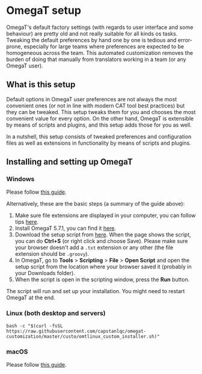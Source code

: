 # OmegaT setup

OmegaT's default factory settings (with regards to user interface and some behaviour) are pretty old and not really suitable for all kinds os tasks. Tweaking the default preferences by hand one by one is tedious and error-prone, especially for large teams where preferences are expected to be homogeneous across the team. This automated customization removes the burden of doing that manually from translators working in a team (or any OmegaT user).

## What is this setup

Default options in OmegaT user preferences are not always the most convenient ones (or not in line with modern CAT tool best practices) but they can be tweaked. This setup tweaks them for you and chooses the most convenient value for every option. On the other hand, OmegaT is extensible by means of scripts and plugins, and this setup adds those for you as well.

In a nutshell, this setup consists of tweaked preferences and configuration files as well as extensions in functionality by means of scripts and plugins.

## Installing and setting up OmegaT

### Windows

Please follow [this guide](https://slides.com/capstan/omegat-v5-install-and-setup-guide).

Alternatively, these are the basic steps (a summary of the guide above):

1. Make sure file extensions are displayed in your computer, you can follow tips [here](https://www.howtogeek.com/205086/beginner-how-to-make-windows-show-file-extensions/).
2. Install OmegaT 5.7.1, you can find it [here](https://sourceforge.net/projects/omegat/files/OmegaT%20-%20Standard/OmegaT%204.3.3/OmegaT_4.3.3_Windows_64_Signed.exe/download).
3. Download the setup script from [here](https://cat.capstan.be/OmegaT/installer/scripts/updateConfigBundle.groovy). When the page shows the script, you can do **Ctrl+S** (or right click and choose Save). Please make sure your browser doesn't add a `.txt` extension or any other (the file extension should be `.groovy`).
4. In OmegaT, go to **Tools** > **Scripting** > **File** > **Open Script** and open the setup script from the location where your browser saved it (probably in your Downloads folder).
5. When the script is open in the scripting window, press the **Run** button.

The script will run and set up your installation. You might need to restart OmegaT at the end.

<!-- @TODO: write instructions for chocolatey in PowerShell -->

### Linux (both desktop and servers)

```
bash -c "$(curl -fsSL https://raw.githubusercontent.com/capstanlqc/omegat-customization/master/custo/omtlinux_custom_installer.sh)"
```

### macOS

Please follow [this guide](https://slides.com/capstan/omegat-v5-install-and-setup-guide-macos).
